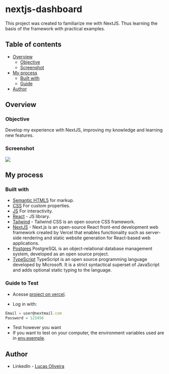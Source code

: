 # nextjs-dashboard

This project was created to familiarize me with NextJS. Thus learning the basis of the framework with practical examples.

## Table of contents

- [Overview](#overview)
  - [Objective](#Objective)
  - [Screenshot](#screenshot)
- [My process](#my-process)
  - [Built with](#built-with)
  - [Guide](#Guide)
- [Author](#author)

## Overview

### Objective

Develop my experience with NextJS, improving my knowledge and learning new features.

### Screenshot

![](./public/screenshot.gif)

## My process

### Built with

- [Semantic HTML5](https://developer.mozilla.org/pt-BR/docs/Web/HTML) for markup.
- [CSS](https://developer.mozilla.org/pt-BR/docs/Web/CSS) For custom properties.
- [JS](https://developer.mozilla.org/pt-BR/docs/Web/JavaScript) For interactivity.
- [React](https://reactjs.org/) - JS library.
- [Tailwind](https://tailwindcss.com/) - Tailwind CSS is an open source CSS framework.
- [NextJS](https://nextjs.org/) - Next.js is an open-source React front-end development web framework created by Vercel that enables functionality such as server-side rendering and static website generation for React-based web applications.
- [Postgres](https://www.postgresql.org/) PostgreSQL is an object-relational database management system, developed as an open source project.
- [TypeScript](https://www.typescriptlang.org/) TypeScript is an open source programming language developed by Microsoft. It is a strict syntactical superset of JavaScript and adds optional static typing to the language.

### Guide to Test

- Acesse [project on vercel](https://nextjs-dashboard-git-develop-lucasdevtec.vercel.app/?vercelToolbarCode=QgI4G0kJxwZkJtQ).

- Log in with:

```js
Email = user@nextmail.com
Password = 123456
```

- Test however you want
- If you want to test on your computer, the environment variables used are in [env.exemple](https://github.com/lucasdevtec/nextjs-dashboard/blob/main/.env.example).

## Author

- LinkedIn - [Lucas Oliveira](https://www.linkedin.com/in/lucasdevtec/)
